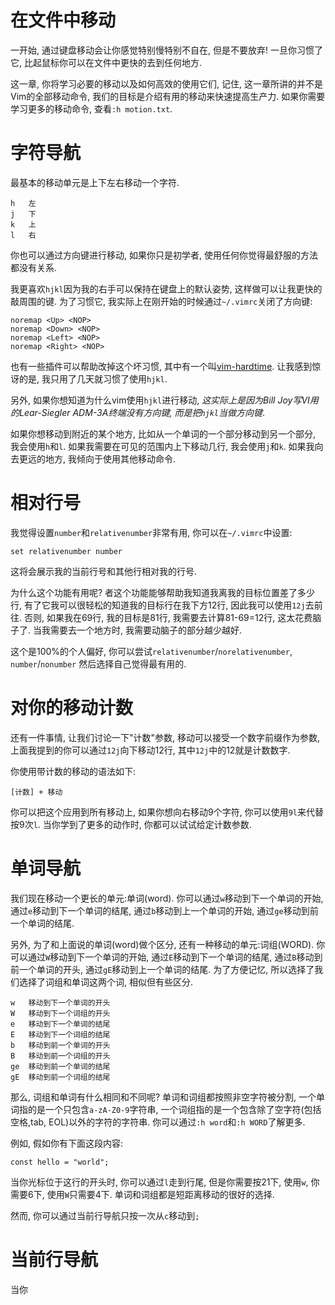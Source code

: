 # 在文件中移动

一开始, 通过键盘移动会让你感觉特别慢特别不自在, 但是不要放弃! 一旦你习惯了它, 比起鼠标你可以在文件中更快的去到任何地方.

这一章, 你将学习必要的移动以及如何高效的使用它们, 记住, 这一章所讲的并不是Vim的全部移动命令, 我们的目标是介绍有用的移动来快速提高生产力. 如果你需要学习更多的移动命令, 查看`:h motion.txt`.

# 字符导航

最基本的移动单元是上下左右移动一个字符.
```
h   左
j   下
k   上
l   右
```
你也可以通过方向键进行移动, 如果你只是初学者, 使用任何你觉得最舒服的方法都没有关系.

我更喜欢`hjkl`因为我的右手可以保持在键盘上的默认姿势, 这样做可以让我更快的敲周围的键. 为了习惯它, 我实际上在刚开始的时候通过`~/.vimrc`关闭了方向键:
```
noremap <Up> <NOP>
noremap <Down> <NOP>
noremap <Left> <NOP>
noremap <Right> <NOP>
```
也有一些插件可以帮助改掉这个坏习惯, 其中有一个叫[vim-hardtime](https://github.com/takac/vim-hardtime). 让我感到惊讶的是, 我只用了几天就习惯了使用`hjkl`.

另外, 如果你想知道为什么vim使用`hjkl`进行移动, *这实际上是因为Bill Joy写VI用的Lear-Siegler ADM-3A终端没有方向键, 而是把`hjkl`当做方向键*.

如果你想移动到附近的某个地方, 比如从一个单词的一个部分移动到另一个部分, 我会使用`h`和`l`. 如果我需要在可见的范围内上下移动几行, 我会使用`j`和`k`. 如果我向去更远的地方, 我倾向于使用其他移动命令.

# 相对行号

我觉得设置`number`和`relativenumber`非常有用, 你可以在`~/.vimrc`中设置:
```
set relativenumber number
```
这将会展示我的当前行号和其他行相对我的行号.

为什么这个功能有用呢? 者这个功能能够帮助我知道我离我的目标位置差了多少行, 有了它我可以很轻松的知道我的目标行在我下方12行, 因此我可以使用`12j`去前往. 否则, 如果我在69行, 我的目标是81行, 我需要去计算81-69=12行, 这太花费脑子了. 当我需要去一个地方时, 我需要动脑子的部分越少越好.

这个是100%的个人偏好, 你可以尝试`relativenumber`/`norelativenumber`, `number`/`nonumber` 然后选择自己觉得最有用的.

# 对你的移动计数

还有一件事情, 让我们讨论一下"计数"参数, 移动可以接受一个数字前缀作为参数, 上面我提到的你可以通过`12j`向下移动12行, 其中`12j`中的12就是计数数字.

你使用带计数的移动的语法如下:
```
[计数] + 移动
```
你可以把这个应用到所有移动上, 如果你想向右移动9个字符, 你可以使用`9l`来代替按9次`l`. 当你学到了更多的动作时, 你都可以试试给定计数参数.

# 单词导航


我们现在移动一个更长的单元:单词(word). 你可以通过`w`移动到下一个单词的开始, 通过`e`移动到下一个单词的结尾, 通过`b`移动到上一个单词的开始, 通过`ge`移动到前一个单词的结尾.

另外, 为了和上面说的单词(word)做个区分, 还有一种移动的单元:词组(WORD). 你可以通过`W`移动到下一个单词的开始, 通过`E`移动到下一个单词的结尾, 通过`B`移动到前一个单词的开头, 通过`gE`移动到上一个单词的结尾. 为了方便记忆, 所以选择了我们选择了词组和单词这两个词, 相似但有些区分.

```
w   移动到下一个单词的开头
W   移动到下一个词组的开头
e   移动到下一个单词的结尾
E   移动到下一个词组的结尾
b   移动到前一个单词的开头
B   移动到前一个词组的开头
ge  移动到前一个单词的结尾
gE  移动到前一个词组的结尾
```

那么, 词组和单词有什么相同和不同呢? 单词和词组都按照非空字符被分割, 一个单词指的是一个只包含`a-zA-Z0-9`字符串, 一个词组指的是一个包含除了空字符(包括空格,tab, EOL)以外的字符的字符串. 你可以通过`:h word`和`:h WORD`了解更多.

例如, 假如你有下面这段内容:
```
const hello = "world";
```
当你光标位于这行的开头时, 你可以通过`l`走到行尾, 但是你需要按21下, 使用`w`, 你需要6下, 使用`W`只需要4下. 单词和词组都是短距离移动的很好的选择.

然而, 你可以通过当前行导航只按一次从`c`移动到`;`

# 当前行导航

当你

